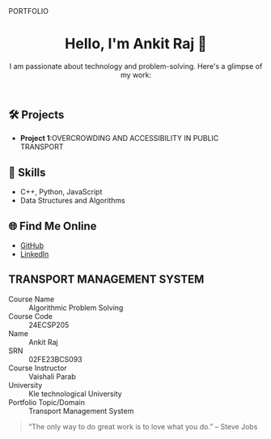 <html lang="en">
<head>
    <meta charset="UTF-8">
    <meta name="viewport" content="width=device-width, initial-scale=1.0">
    PORTFOLIO
    <link rel="stylesheet" href="style.css">
    <link href="https://fonts.googleapis.com/css2?family=Poppins:wght@300;400;600&display=swap" rel="stylesheet">
</head>
<body>
    <header>
        <h1>Hello, I'm Ankit Raj 👋</h1>
        <p>I am passionate about technology and problem-solving. Here's a glimpse of my work:</p>
    </header>
    <section>
        <h2>🛠️ Projects</h2>
        <ul>
            <li><strong>Project 1</strong>:OVERCROWDING AND ACCESSIBILITY IN PUBLIC TRANSPORT</li>
            <!-- <li><strong>Project 2</strong>: A short description of another project2.</li> -->
        </ul>
        <h2>🚀 Skills</h2>
        <ul>
            <li>C++, Python, JavaScript</li>
            <li>Data Structures and Algorithms</li>
        </ul>
        <h2>🌐 Find Me Online</h2>
        <ul>
            <li><a href="https://github.com/ankitraj8042">GitHub</a></li>
            <li><a href="https://www.linkedin.com/in/ankit-raj-3ab304326/" target="_blank">LinkedIn</a></li>
        </ul>
        <h2>TRANSPORT MANAGEMENT SYSTEM</h2>
        <dl>
            <dt>Course Name</dt>
            <dd>Algorithmic Problem Solving</dd>
            <dt>Course Code</dt>
            <dd>24ECSP205</dd>
            <dt>Name</dt>
            <dd>Ankit Raj</dd>
            <dt>SRN</dt>
            <dd>02FE23BCS093</dd>
            <dt>Course Instructor</dt>
            <dd>Vaishali Parab</dd>
            <dt>University</dt>
            <dd>Kle technological University</dd>
            <dt>Portfolio Topic/Domain</dt>
            <dd>Transport Management System</dd>
        </dl>
        <blockquote>“The only way to do great work is to love what you do.” – Steve Jobs</blockquote>
    </section>
</body>
</html>
